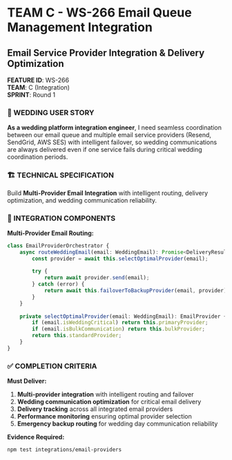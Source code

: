 # TEAM C - WS-266 Email Queue Management Integration
## Email Service Provider Integration & Delivery Optimization

**FEATURE ID**: WS-266  
**TEAM**: C (Integration)  
**SPRINT**: Round 1  

### 🎯 WEDDING USER STORY

**As a wedding platform integration engineer**, I need seamless coordination between our email queue and multiple email service providers (Resend, SendGrid, AWS SES) with intelligent failover, so wedding communications are always delivered even if one service fails during critical wedding coordination periods.

### 🏗️ TECHNICAL SPECIFICATION

Build **Multi-Provider Email Integration** with intelligent routing, delivery optimization, and wedding communication reliability.

### 🔗 INTEGRATION COMPONENTS

**Multi-Provider Email Routing:**
```typescript
class EmailProviderOrchestrator {
    async routeWeddingEmail(email: WeddingEmail): Promise<DeliveryResult> {
        const provider = await this.selectOptimalProvider(email);
        
        try {
            return await provider.send(email);
        } catch (error) {
            return await this.failoverToBackupProvider(email, provider);
        }
    }
    
    private selectOptimalProvider(email: WeddingEmail): EmailProvider {
        if (email.isWeddingCritical) return this.primaryProvider;
        if (email.isBulkCommunication) return this.bulkProvider;
        return this.standardProvider;
    }
}
```

### ✅ COMPLETION CRITERIA

**Must Deliver:**
1. **Multi-provider integration** with intelligent routing and failover
2. **Wedding communication optimization** for critical email delivery
3. **Delivery tracking** across all integrated email providers
4. **Performance monitoring** ensuring optimal provider selection
5. **Emergency backup routing** for wedding day communication reliability

**Evidence Required:**
```bash
npm test integrations/email-providers
```